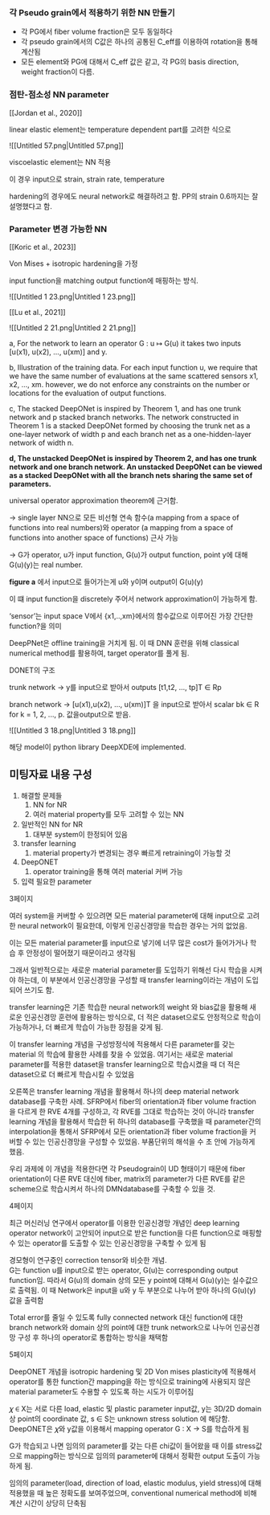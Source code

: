   

### 각 Pseudo grain에서 적용하기 위한 NN 만들기

- 각 PG에서 fiber volume fraction은 모두 동일하다
- 각 pseudo grain에서의 C값은 하나의 공통된 C_eff를 이용하여 rotation을 통해 계산됨
- 모든 element와 PG에 대해서 C_eff 값은 같고, 각 PG의 basis direction, weight fraction이 다름.

  

  

### 점탄-점소성 NN parameter

[[Jordan et al., 2020]]

linear elastic element는 temperature dependent part를 고려한 식으로

![[Untitled 57.png|Untitled 57.png]]

  

viscoelastic element는 NN 적용

이 경우 input으로 strain, strain rate, temperature

hardening의 경우에도 neural network로 해결하려고 함. PP의 strain 0.6까지는 잘 설명했다고 함.

  

### Parameter 변경 가능한 NN

[[Koric et al., 2023]]

Von Mises + isotropic hardening을 가정

input function을 matching output function에 매핑하는 방식.

![[Untitled 1 23.png|Untitled 1 23.png]]

  

  

[[Lu et al., 2021]]

![[Untitled 2 21.png|Untitled 2 21.png]]

a, For the network to learn an operator G : u ↦ G(u) it takes two inputs [u(x1), u(x2), ..., u(xm)] and y.

b, Illustration of the training data. For each input function u, we require that we have the same number of evaluations at the same scattered sensors x1, x2, ..., xm. however, we do not enforce any constraints on the number or locations for the evaluation of output functions.

c, The stacked DeepONet is inspired by Theorem 1, and has one trunk network and p stacked branch networks. The network constructed in Theorem 1 is a stacked DeepONet formed by choosing the trunk net as a one-layer network of width p and each branch net as a one-hidden-layer network of width n.

**d, The unstacked DeepONet is inspired by Theorem 2, and has one trunk network and one branch network. An unstacked DeepONet can be viewed as a stacked DeepONet with all the branch nets sharing the same set of parameters.**

  

  

universal operator approximation theorem에 근거함.

→ single layer NN으로 모든 비선형 연속 함수(a mapping from a space of functions into real numbers)와 operator (a mapping from a space of functions into another space of functions) 근사 가능

→ G가 operator, u가 input function, G(u)가 output function, point y에 대해 G(u)(y)는 real number.

**figure a** 에서 input으로 들어가는게 u와 y이며 output이 G(u)(y)

이 떄 input function을 discretely 주어서 network approximation이 가능하게 함.

‘sensor’는 input space V에서 {x1,..,xm}에서의 함수값으로 이루어진 가장 간단한 function?을 의미

  

DeepPNet은 offline training을 거치게 됨. 이 때 DNN 훈련을 위해 classical numerical method를 활용하여, target operator를 풀게 됨.

  

DONET의 구조

trunk network → y를 input으로 받아서 outputs [t1,t2, ..., tp]T ∈ Rp

branch network → [u(x1),u(x2), ..., u(xm)]T 을 input으로 받아서 scalar bk ∈ R for k = 1, 2, ..., p. 값을output으로 받음.

![[Untitled 3 18.png|Untitled 3 18.png]]

해당 model이 python library DeepXDE에 implemented.

  

  

## 미팅자료 내용 구성

1. 해결할 문제들
    1. NN for NR
    2. 여러 material property를 모두 고려할 수 있는 NN
2. 일반적인 NN for NR
    1. 대부분 system이 한정되어 있음
3. transfer learning
    1. material property가 변경되는 경우 빠르게 retraining이 가능할 것
4. DeepONET
    1. operator training을 통해 여러 material 커버 가능
5. 입력 필요한 parameter
    
      
    
      
    

3페이지

여러 system을 커버할 수 있으려면 모든 material parameter에 대해 input으로 고려한 neural network이 필요한데, 이렇게 인공신경망을 학습한 경우는 거의 없었음.

이는 모든 material parameter를 input으로 넣기에 너무 많은 cost가 들어가거나 학습 후 안정성이 떨어졌기 때문이라고 생각됨

그래서 일반적으로는 새로운 material parameter를 도입하기 위해선 다시 학습을 시켜야 하는데, 이 부분에서 인공신경망을 구성할 때 transfer learning이라는 개념이 도입되어 쓰기도 함.

transfer learning은 기존 학습한 neural network의 weight 와 bias값을 활용해 새로운 인공신경망 훈련에 활용하는 방식으로, 더 적은 dataset으로도 안정적으로 학습이 가능하거나, 더 빠르게 학습이 가능한 장점을 갖게 됨.

이 transfer learning 개념을 구성방정식에 적용해서 다른 parameter를 갖는 material 의 학습에 활용한 사례를 찾을 수 있었음. 여기서는 새로운 material parameter를 적용한 dataset을 transfer learning으로 학습시켰을 때 더 적은 dataset으로 더 빠르게 학습시킬 수 있었음

오른쪽은 transfer learning 개념을 활용해서 하나의 deep material network database를 구축한 사례. SFRP에서 fiber의 orientation과 fiber volume fraction을 다르게 한 RVE 4개를 구성하고, 각 RVE를 그대로 학습하는 것이 아니라 transfer learning 개념을 활용해서 학습한 뒤 하나의 database를 구축했을 때 parameter간의 interpolation을 통해서 SFRP에서 모든 orientation과 fiber volume fraction을 커버할 수 있는 인공신경망을 구성할 수 있었음. 부품단위의 해석을 수 초 안에 가능하게 했음.

우리 과제에 이 개념을 적용한다면 각 Pseudograin이 UD 형태이기 때문에 fiber orientation이 다른 RVE 대신에 fiber, matrix의 parameter가 다른 RVE를 같은 scheme으로 학습시켜서 하나의 DMNdatabase를 구축할 수 있을 것.

  

4페이지

  

최근 머신러닝 연구에서 operator를 이용한 인공신경망 개념인 deep learning operator network이 고안되어 input으로 받은 function을 다른 function으로 매핑할 수 있는 operator를 도출할 수 있는 인공신경망을 구축할 수 있게 됨

경모형이 연구중인 correction tensor와 비슷한 개념.  
G는 function u를 input으로 받는 operator, G(u)는 corresponding output function임. 따라서 G(u)의 domain 상의 모든 y point에 대해서 G(u)(y)는 실수값으로 출력됨. 이 때 Network은 input을 u와 y 두 부분으로 나누어 받아 하나의 G(u)(y) 값을 출력함  

Total error를 줄일 수 있도록 fully connected network 대신 function에 대한 branch network와 domain 상의 point에 대한 trunk network으로 나누어 인공신경망 구성 후 하나의 operator로 통합하는 방식을 채택함

  

5페이지

DeepONET 개념을 isotropic hardening 및 2D Von mises plasticity에 적용해서 operator를 통한 function간 mapping을 하는 방식으로 training에 사용되지 않은 material parameter도 수용할 수 있도록 하는 시도가 이루어짐

𝜒 ∈ X는 서로 다른 load, elastic 및 plastic parameter input값, y는 3D/2D domain 상 point의 coordinate 값, s ∈ S는 unknown stress solution 에 해당함. DeepONET은 𝜒와 y값을 이용해서 mapping operator G ∶ X → S를 학습하게 됨

G가 학습되고 나면 임의의 parameter를 갖는 다른 chi값이 들어왔을 때 이를 stress값으로 mapping하는 방식으로 임의의 parameter에 대해서 정확한 output 도출이 가능하게 됨.

임의의 parameter(load, direction of load, elastic modulus, yield stress)에 대해 적용했을 때 높은 정확도를 보여주었으며, conventional numerical method에 비해 계산 시간이 상당히 단축됨